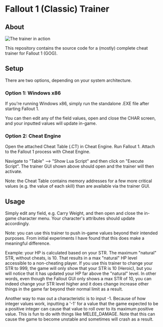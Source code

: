 # Fallout 1 (Classic) Trainer

## About

![The trainer in action](https://github.com/danjaaron/Fallout1-Trainer/blob/master/fallout1-trainer-whole.PNG)

This repository contains the source code for a (mostly) complete cheat trainer for Fallout 1 (GOG).

## Setup

There are two options, depending on your system architecture.

### Option 1: Windows x86

If you're running Windows x86, simply run the standalone .EXE file after starting Fallout 1.

You can then edit any of the field values, open and close the CHAR screen, and your inputted values will update in-game.

### Option 2: Cheat Engine

Open the attached Cheat Table (.CT) in Cheat Engine. Run Fallout 1. Attach to the Fallout 1 process with Cheat Engine. 

Navigate to "Table" --> "Show Lua Script" and then click on "Execute Script". The trainer GUI shown above should open and the trainer will then activate. 

Note: the Cheat Table contains memory addresses for a few more critical values (e.g. the value of each skill) than are available via the trainer GUI.

## Usage

Simply edit any field, e.g. Carry Weight, and then open and close the in-game character menu. Your character's attributes should update accordingly. 

Note: you can use this trainer to push in-game values beyond their intended purposes. From initial experiments I have found that this does make a meaningful difference.

Example: your HP is calculated based on your STR. The maximum "natural" STR, without cheats, is 10. That results in a max "natural" HP level accessible to a non-cheating player. If you use this trainer to change your STR to 999, the game will only show that your STR is 10 (Heroic), but you will notice that it has updated your HP far above the "natural" level. In other words, even though the Fallout GUI only shows a max STR of 10, you can indeed change your STR level higher and it does change increase other things in the game far beyond their normal limit as a result. 

Another way to max out a characteristic is to input -1. Because of how integer values work, inputting a '-1' for a value that the game expected to be a positive integer can cause that value to roll over to its maximum positive value. This is fun to do with things like MELEE_DAMAGE. Note that this can cause the game to become unstable and sometimes will crash as a result. 
